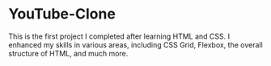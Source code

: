 # YouTube-Clone

This is the first project I completed after learning HTML and CSS. I enhanced my skills in various areas, including CSS Grid, Flexbox, the overall structure of HTML, and much more.
